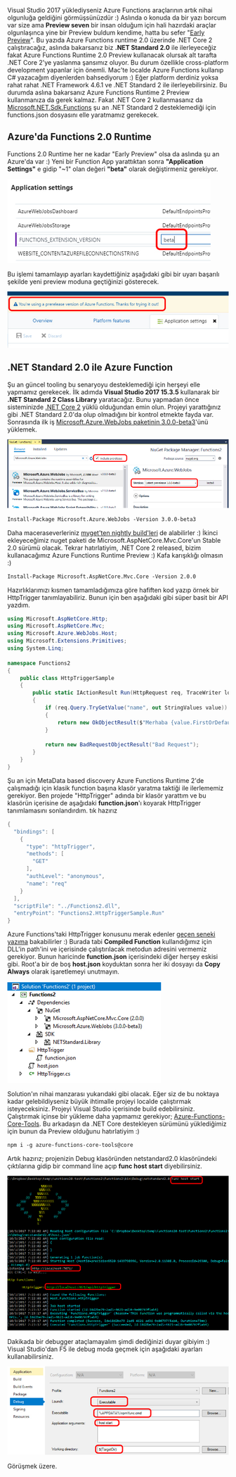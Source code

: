 ﻿---
Title: Azure Functions 2 Runtime'da .NET Core 2
PublishDate: 10/3/2017
IsActive: True
Section: software
MinutesSpent: 115
Tags: Serverless, Azure Functions, .NET Core
---

Visual Studio 2017 yüklediyseniz Azure Functions araçlarının artık nihai olgunluğa geldiğini görmüşsünüzdür :) Aslında o konuda da bir yazı borcum var size ama **Preview seven** bir insan olduğum için hali hazırdaki araçlar olgunlaşınca yine bir Preview buldum kendime, hatta bu sefer "[Early Preview](https://github.com/Azure/azure-webjobs-sdk-script/wiki/Azure-Functions-runtime-2.0-known-issues)". Bu yazıda Azure Functions runtime 2.0 üzerinde .NET Core 2 çalıştıracağız, aslında bakarsanız biz **.NET Standard 2.0** ile ilerleyeceğiz fakat Azure Functions Runtime 2.0 Preview kullanacak olursak alt tarafta .NET Core 2'ye yaslanma şansımız oluyor. Bu durum özellikle cross-platform development yapanlar için önemli. Mac'te localde Azure Functions kullanıp C# yazacağım diyenlerden bahsediyorum :) Eğer platform derdiniz yoksa rahat rahat .NET Framework 4.6.1 ve .NET Standard 2 ile ilerleyebilirsiniz. Bu durumda aslına bakarsanız Azure Functions Runtime 2 Preview kullanmanıza da gerek kalmaz. Fakat .NET Core 2 kullanmasanız da [Microsoft.NET.Sdk.Functions](https://www.nuget.org/packages/Microsoft.NET.Sdk.Functions) şu an .NET Standard 2 desteklemediği için functions.json dosyasını elle yaratmamız gerekecek. 

## Azure'da Functions 2.0 Runtime

Functions 2.0 Runtime her ne kadar "Early Preview" olsa da aslında şu an Azure'da var :) Yeni bir Function App yarattıktan sonra **"Application Settings"** e gidip "~1" olan değeri **"beta"** olarak değiştirmeniz gerekiyor. 

![Azure Functions'da Runtime 2.0'a geçiyoruz.](media/Azure-Functions-2-NET-Core-2/azure-functions-beta.jpg)

Bu işlemi tamamlayıp ayarları kaydettiğiniz aşağıdaki gibi bir uyarı başarılı şekilde yeni preview moduna geçtiğinizi gösterecek.

![Azure Functions Runtime 2.0 devreye girdi.](media/Azure-Functions-2-NET-Core-2/azure-functions-beta-2.jpg)

## .NET Standard 2.0 ile Azure Function  

Şu an güncel tooling bu senaryoyu desteklemediği için herşeyi elle yapmamız gerekecek. İlk adımda **Visual Studio 2017 15.3.5** kullanarak bir **.NET Standard 2 Class Library** yaratacağız. Bunu yapmadan önce sisteminizde [.NET Core 2](https://www.microsoft.com/net/core#windowscmd) yüklü olduğundan emin olun. Projeyi yarattığınız gibi .NET Standard 2.0'da olup olmadığını bir kontrol etmekte fayda var. Sonrasında ilk iş [Microsoft.Azure.WebJobs paketinin 3.0.0-beta3](https://www.nuget.org/packages/Microsoft.Azure.WebJobs/3.0.0-beta3)'ünü yüklemek.

![Microsoft.Azure.WebJobs nuget paketinin prerelease sürümünü kullanıyoruz.](media/Azure-Functions-2-NET-Core-2/azure-functions-beta-3.jpg)

```txt
Install-Package Microsoft.Azure.WebJobs -Version 3.0.0-beta3
```
Daha maceraseverleriniz [myget'ten nightly build'leri](http://www.myget.org/F/azure-appservice/api/v2) de alabilirler :) İkinci ekleyeceğimiz nuget paketi de Microsoft.AspNetCore.Mvc.Core'un Stable 2.0 sürümü olacak. Tekrar hatırlatiyim, .NET Core 2 released, bizim kullanacağımız Azure Functions Runtime Preview :) Kafa karışıklığı olmasın :)

```txt
Install-Package Microsoft.AspNetCore.Mvc.Core -Version 2.0.0
```
Hazırlıklarımızı kısmen tamamladığımıza göre hafiften kod yazıp örnek bir HttpTrigger tanımlayabiliriz. Bunun için ben aşağıdaki gibi süper basit bir API yazdım.

```csharp
using Microsoft.AspNetCore.Http;
using Microsoft.AspNetCore.Mvc;
using Microsoft.Azure.WebJobs.Host;
using Microsoft.Extensions.Primitives;
using System.Linq;

namespace Functions2
{
    public class HttpTriggerSample
    {
        public static IActionResult Run(HttpRequest req, TraceWriter log)
        {
            if (req.Query.TryGetValue("name", out StringValues value))
            {
                return new OkObjectResult($"Merhaba {value.FirstOrDefault()}");
            }

            return new BadRequestObjectResult("Bad Request");
        }
    }
}
```
Şu an için MetaData based discovery Azure Functions Runtime 2'de çalışmadığı için klasik function başına klasör yaratma taktiği ile ilerlememiz gerekiyor. Ben projede "HttpTrigger" adında bir klasör yarattım ve bu klasörün içerisine de aşağıdaki **function.json**'ı koyarak HttpTrigger tanımlamasını sonlandırdım.
tık hazırız
```csharp
{
  "bindings": [
    {
      "type": "httpTrigger",
      "methods": [
        "GET"
      ],
      "authLevel": "anonymous",
      "name": "req"
    }
  ],
  "scriptFile": "../Functions2.dll",
  "entryPoint": "Functions2.HttpTriggerSample.Run"
}
```
Azure Functions'taki HttpTrigger konusunu merak edenler [geçen seneki yazıma](http://daron.yondem.com/software/post/Azure_Functions_ile_ilk_Serverless_Maceramiz) bakabilirler :) Burada tabi **Compiled Function** kullandığımız için DLL'in path'ini ve içerisinde çalıştırılacak metodun adresini vermemiz gerekiyor. Bunun haricinde **function.json** içerisindeki diğer herşey eskisi gibi. Root'a bir de boş **host.json** koyduktan sonra her iki dosyayı da **Copy Always** olarak işaretlemeyi unutmayın. 

![Nihai manzara...](media/Azure-Functions-2-NET-Core-2/azure-functions-beta-4.jpg)

Solution'ın nihai manzarası yukarıdaki gibi olacak. Eğer siz de bu noktaya kadar gelebildiyseniz büyük ihtimalle projeyi localde çalıştırmak isteyeceksiniz. Projeyi Visual Studio içerisinde build edebilirsiniz. Çalıştırmak içinse bir yükleme daha yapmamız gerekiyor; [Azure-Functions-Core-Tools](https://www.npmjs.com/package/azure-functions-core-tools). Bu arkadaşın da .NET Core destekleyen sürümünü yüklediğimiz için bunun da Preview olduğunu hatırlatiyim :)

```txt
npm i -g azure-functions-core-tools@core
```

Artık hazırız; projenizin Debug klasöründen netstandard2.0 klasöründeki çıktılarına gidip bir command line açıp **func host start** diyebilirsiniz. 

![Azure Functions .NET Core ve .NET Standard 2 ile local'de ayakta.](media/Azure-Functions-2-NET-Core-2/azure-functions-beta-5.jpg)

Dakikada bir debugger ataçlamayalım şimdi dediğinizi duyar gibiyim :) Visual Studio'dan F5 ile debug moda geçmek için aşağıdaki ayarları kullanabilirsiniz.

![Visual Studio ayarları.](media/Azure-Functions-2-NET-Core-2/azure-functions-beta-6.jpg)

Görüşmek üzere.







